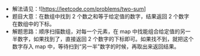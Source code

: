 - 解法请见：![https://leetcode.com/problems/two-sum]
- 题目大意：在数组中找到 2 个数之和等于给定值的数字，结果返回 2 个数字在数组中的下标。
- 解题思路：顺序扫描数组，对每一个元素，在 map 中找能组合给定值的另一半数字，如果找到了，直接返回 2 个数字的下标即可。如果找不到，就把这个数字存入 map 中，等待扫到“另一半”数字的时候，再取出来返回结果。
